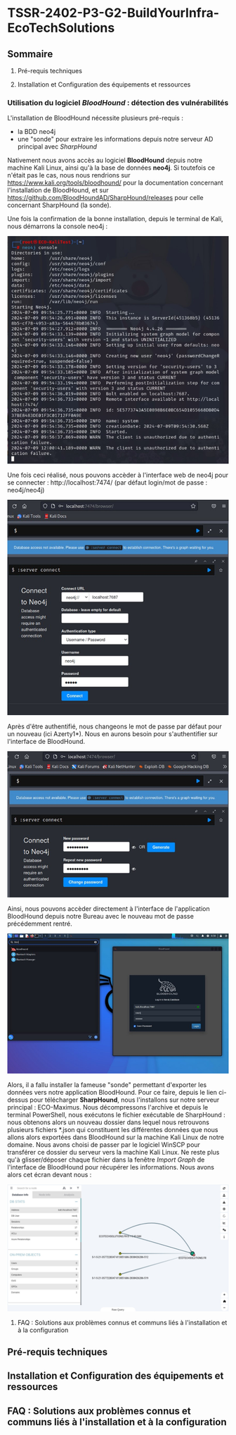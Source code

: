 # **TSSR-2402-P3-G2-BuildYourInfra-EcoTechSolutions**

## **Sommaire**

1) Pré-requis techniques

2) Installation et Configuration des équipements et ressources
  
### Utilisation du logiciel *BloodHound* : détection des vulnérabilités
  
L'installation de BloodHound nécessite plusieurs pré-requis :

   -  la BDD neo4j
   -  une "sonde" pour extraire les informations depuis notre serveur AD principal avec *SharpHound*
  
Nativement nous avons accès au logiciel **BloodHound** depuis notre machine Kali Linux, ainsi qu'à la base de données **neo4j**.
Si toutefois ce n'était pas le cas, nous nous rendrions sur https://www.kali.org/tools/bloodhound/ pour la documentation concernant l'installation de BloodHound, et sur https://github.com/BloodHoundAD/SharpHound/releases pour celle concernant SharpHound (la sonde).
  
Une fois la confirmation de la bonne installation, depuis le terminal de Kali, nous démarrons la console neo4j :
  
![blood1](./ressources/blood1.jpg)
  
Une fois ceci réalisé, nous pouvons accèder à l'interface web de neo4j pour se connecter : http://localhost:7474/ (par défaut login/mot de passe : neo4j/neo4j)
  
![blood4](./ressources/blood2.jpg)
  
Après d'être authentifié, nous changeons le mot de passe par défaut pour un nouveau (ici Azerty1*). Nous en aurons besoin pour s'authentifier sur l'interface de BloodHound.
  
![blood2](./ressources/blood3.jpg)
  
Ainsi, nous pouvons accèder directement à l'interface de l'application BloodHound depuis notre Bureau avec le nouveau mot de passe précédemment rentré.
  
![blood3](./ressources/blood4.jpg)
  
Alors, il a fallu installer la fameuse "sonde" permettant d'exporter les données vers notre application BloodHound.
Pour ce faire, depuis le lien ci-dessus pour télécharger **SharpHound**, nous l'installons sur notre serveur principal : ECO-Maximus. Nous décompressons l'archive et depuis le terminal PowerShell, nous exécutons le fichier exécutable de SharpHound : nous obtenons alors un nouveau dossier dans lequel nous retrouvons plusieurs fichiers *.json qui constituent les différentes données que nous allons alors exportées dans BloodHound sur la machine Kali Linux de notre domaine.
Nous avons choisi de passer par le logiciel WinSCP pour transférer ce dossier du serveur vers la machine Kali Linux.
Ne reste plus qu'à glisser/déposer chaque fichier dans la fenêtre *Import Graph* de l'interface de BloodHound pour récupérer les informations.
Nous avons alors cet écran devant nous :
  
![blood5](./ressources/blood5.jpg)
  


1) FAQ : Solutions aux problèmes connus et communs liés à l'installation et à la configuration

## **Pré-requis techniques**

## **Installation et Configuration des équipements et ressources**

## **FAQ : Solutions aux problèmes connus et communs liés à l'installation et à la configuration**